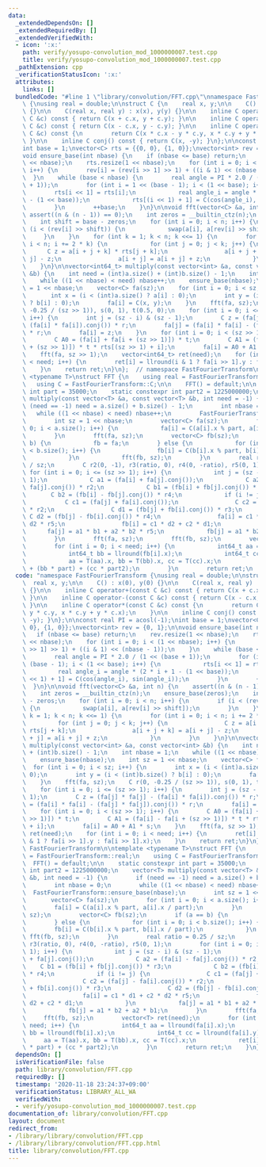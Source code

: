 ```yaml
---
data:
  _extendedDependsOn: []
  _extendedRequiredBy: []
  _extendedVerifiedWith:
  - icon: ':x:'
    path: verify/yosupo-convolution_mod_1000000007.test.cpp
    title: verify/yosupo-convolution_mod_1000000007.test.cpp
  _pathExtension: cpp
  _verificationStatusIcon: ':x:'
  attributes:
    links: []
  bundledCode: "#line 1 \"library/convolution/FFT.cpp\"\nnamespace FastFourierTransform\
    \ {\nusing real = double;\n\nstruct C {\n    real x, y;\n\n    C() : x(0), y(0)\
    \ {}\n\n    C(real x, real y) : x(x), y(y) {}\n\n    inline C operator+(const\
    \ C &c) const { return C(x + c.x, y + c.y); }\n\n    inline C operator-(const\
    \ C &c) const { return C(x - c.x, y - c.y); }\n\n    inline C operator*(const\
    \ C &c) const {\n        return C(x * c.x - y * c.y, x * c.y + y * c.x);\n   \
    \ }\n\n    inline C conj() const { return C(x, -y); }\n};\n\nconst real PI = acosl(-1);\n\
    int base = 1;\nvector<C> rts = {{0, 0}, {1, 0}};\nvector<int> rev = {0, 1};\n\n\
    void ensure_base(int nbase) {\n    if (nbase <= base) return;\n    rev.resize(1\
    \ << nbase);\n    rts.resize(1 << nbase);\n    for (int i = 0; i < (1 << nbase);\
    \ i++) {\n        rev[i] = (rev[i >> 1] >> 1) + ((i & 1) << (nbase - 1));\n  \
    \  }\n    while (base < nbase) {\n        real angle = PI * 2.0 / (1 << (base\
    \ + 1));\n        for (int i = 1 << (base - 1); i < (1 << base); i++) {\n    \
    \        rts[i << 1] = rts[i];\n            real angle_i = angle * (2 * i + 1\
    \ - (1 << base));\n            rts[(i << 1) + 1] = C(cos(angle_i), sin(angle_i));\n\
    \        }\n        ++base;\n    }\n}\n\nvoid fft(vector<C> &a, int n) {\n   \
    \ assert((n & (n - 1)) == 0);\n    int zeros = __builtin_ctz(n);\n    ensure_base(zeros);\n\
    \    int shift = base - zeros;\n    for (int i = 0; i < n; i++) {\n        if\
    \ (i < (rev[i] >> shift)) {\n            swap(a[i], a[rev[i] >> shift]);\n   \
    \     }\n    }\n    for (int k = 1; k < n; k <<= 1) {\n        for (int i = 0;\
    \ i < n; i += 2 * k) {\n            for (int j = 0; j < k; j++) {\n          \
    \      C z = a[i + j + k] * rts[j + k];\n                a[i + j + k] = a[i +\
    \ j] - z;\n                a[i + j] = a[i + j] + z;\n            }\n        }\n\
    \    }\n}\n\nvector<int64_t> multiply(const vector<int> &a, const vector<int>\
    \ &b) {\n    int need = (int)a.size() + (int)b.size() - 1;\n    int nbase = 1;\n\
    \    while ((1 << nbase) < need) nbase++;\n    ensure_base(nbase);\n    int sz\
    \ = 1 << nbase;\n    vector<C> fa(sz);\n    for (int i = 0; i < sz; i++) {\n \
    \       int x = (i < (int)a.size() ? a[i] : 0);\n        int y = (i < (int)b.size()\
    \ ? b[i] : 0);\n        fa[i] = C(x, y);\n    }\n    fft(fa, sz);\n    C r(0,\
    \ -0.25 / (sz >> 1)), s(0, 1), t(0.5, 0);\n    for (int i = 0; i <= (sz >> 1);\
    \ i++) {\n        int j = (sz - i) & (sz - 1);\n        C z = (fa[j] * fa[j] -\
    \ (fa[i] * fa[i]).conj()) * r;\n        fa[j] = (fa[i] * fa[i] - (fa[j] * fa[j]).conj())\
    \ * r;\n        fa[i] = z;\n    }\n    for (int i = 0; i < (sz >> 1); i++) {\n\
    \        C A0 = (fa[i] + fa[i + (sz >> 1)]) * t;\n        C A1 = (fa[i] - fa[i\
    \ + (sz >> 1)]) * t * rts[(sz >> 1) + i];\n        fa[i] = A0 + A1 * s;\n    }\n\
    \    fft(fa, sz >> 1);\n    vector<int64_t> ret(need);\n    for (int i = 0; i\
    \ < need; i++) {\n        ret[i] = llround(i & 1 ? fa[i >> 1].y : fa[i >> 1].x);\n\
    \    }\n    return ret;\n}\n};  // namespace FastFourierTransform\n\ntemplate\
    \ <typename T>\nstruct FFT {\n    using real = FastFourierTransform::real;\n \
    \   using C = FastFourierTransform::C;\n\n    FFT() = default;\n\n    static constexpr\
    \ int part = 35000;\n    static constexpr int part2 = 1225000000;\n    vector<T>\
    \ multiply(const vector<T> &a, const vector<T> &b, int need = -1) {\n        if\
    \ (need == -1) need = a.size() + b.size() - 1;\n        int nbase = 0;\n     \
    \   while ((1 << nbase) < need) nbase++;\n        FastFourierTransform::ensure_base(nbase);\n\
    \        int sz = 1 << nbase;\n        vector<C> fa(sz);\n        for (int i =\
    \ 0; i < a.size(); i++) {\n            fa[i] = C(a[i].x % part, a[i].x / part);\n\
    \        }\n        fft(fa, sz);\n        vector<C> fb(sz);\n        if (a ==\
    \ b) {\n            fb = fa;\n        } else {\n            for (int i = 0; i\
    \ < b.size(); i++) {\n                fb[i] = C(b[i].x % part, b[i].x / part);\n\
    \            }\n            fft(fb, sz);\n        }\n        real ratio = 0.25\
    \ / sz;\n        C r2(0, -1), r3(ratio, 0), r4(0, -ratio), r5(0, 1);\n       \
    \ for (int i = 0; i <= (sz >> 1); i++) {\n            int j = (sz - i) & (sz -\
    \ 1);\n            C a1 = (fa[i] + fa[j].conj());\n            C a2 = (fa[i] -\
    \ fa[j].conj()) * r2;\n            C b1 = (fb[i] + fb[j].conj()) * r3;\n     \
    \       C b2 = (fb[i] - fb[j].conj()) * r4;\n            if (i != j) {\n     \
    \           C c1 = (fa[j] + fa[i].conj());\n                C c2 = (fa[j] - fa[i].conj())\
    \ * r2;\n                C d1 = (fb[j] + fb[i].conj()) * r3;\n               \
    \ C d2 = (fb[j] - fb[i].conj()) * r4;\n                fa[i] = c1 * d1 + c2 *\
    \ d2 * r5;\n                fb[i] = c1 * d2 + c2 * d1;\n            }\n      \
    \      fa[j] = a1 * b1 + a2 * b2 * r5;\n            fb[j] = a1 * b2 + a2 * b1;\n\
    \        }\n        fft(fa, sz);\n        fft(fb, sz);\n        vector<T> ret(need);\n\
    \        for (int i = 0; i < need; i++) {\n            int64_t aa = llround(fa[i].x);\n\
    \            int64_t bb = llround(fb[i].x);\n            int64_t cc = llround(fa[i].y);\n\
    \            aa = T(aa).x, bb = T(bb).x, cc = T(cc).x;\n            ret[i] = aa\
    \ + (bb * part) + (cc * part2);\n        }\n        return ret;\n    }\n};\n"
  code: "namespace FastFourierTransform {\nusing real = double;\n\nstruct C {\n  \
    \  real x, y;\n\n    C() : x(0), y(0) {}\n\n    C(real x, real y) : x(x), y(y)\
    \ {}\n\n    inline C operator+(const C &c) const { return C(x + c.x, y + c.y);\
    \ }\n\n    inline C operator-(const C &c) const { return C(x - c.x, y - c.y);\
    \ }\n\n    inline C operator*(const C &c) const {\n        return C(x * c.x -\
    \ y * c.y, x * c.y + y * c.x);\n    }\n\n    inline C conj() const { return C(x,\
    \ -y); }\n};\n\nconst real PI = acosl(-1);\nint base = 1;\nvector<C> rts = {{0,\
    \ 0}, {1, 0}};\nvector<int> rev = {0, 1};\n\nvoid ensure_base(int nbase) {\n \
    \   if (nbase <= base) return;\n    rev.resize(1 << nbase);\n    rts.resize(1\
    \ << nbase);\n    for (int i = 0; i < (1 << nbase); i++) {\n        rev[i] = (rev[i\
    \ >> 1] >> 1) + ((i & 1) << (nbase - 1));\n    }\n    while (base < nbase) {\n\
    \        real angle = PI * 2.0 / (1 << (base + 1));\n        for (int i = 1 <<\
    \ (base - 1); i < (1 << base); i++) {\n            rts[i << 1] = rts[i];\n   \
    \         real angle_i = angle * (2 * i + 1 - (1 << base));\n            rts[(i\
    \ << 1) + 1] = C(cos(angle_i), sin(angle_i));\n        }\n        ++base;\n  \
    \  }\n}\n\nvoid fft(vector<C> &a, int n) {\n    assert((n & (n - 1)) == 0);\n\
    \    int zeros = __builtin_ctz(n);\n    ensure_base(zeros);\n    int shift = base\
    \ - zeros;\n    for (int i = 0; i < n; i++) {\n        if (i < (rev[i] >> shift))\
    \ {\n            swap(a[i], a[rev[i] >> shift]);\n        }\n    }\n    for (int\
    \ k = 1; k < n; k <<= 1) {\n        for (int i = 0; i < n; i += 2 * k) {\n   \
    \         for (int j = 0; j < k; j++) {\n                C z = a[i + j + k] *\
    \ rts[j + k];\n                a[i + j + k] = a[i + j] - z;\n                a[i\
    \ + j] = a[i + j] + z;\n            }\n        }\n    }\n}\n\nvector<int64_t>\
    \ multiply(const vector<int> &a, const vector<int> &b) {\n    int need = (int)a.size()\
    \ + (int)b.size() - 1;\n    int nbase = 1;\n    while ((1 << nbase) < need) nbase++;\n\
    \    ensure_base(nbase);\n    int sz = 1 << nbase;\n    vector<C> fa(sz);\n  \
    \  for (int i = 0; i < sz; i++) {\n        int x = (i < (int)a.size() ? a[i] :\
    \ 0);\n        int y = (i < (int)b.size() ? b[i] : 0);\n        fa[i] = C(x, y);\n\
    \    }\n    fft(fa, sz);\n    C r(0, -0.25 / (sz >> 1)), s(0, 1), t(0.5, 0);\n\
    \    for (int i = 0; i <= (sz >> 1); i++) {\n        int j = (sz - i) & (sz -\
    \ 1);\n        C z = (fa[j] * fa[j] - (fa[i] * fa[i]).conj()) * r;\n        fa[j]\
    \ = (fa[i] * fa[i] - (fa[j] * fa[j]).conj()) * r;\n        fa[i] = z;\n    }\n\
    \    for (int i = 0; i < (sz >> 1); i++) {\n        C A0 = (fa[i] + fa[i + (sz\
    \ >> 1)]) * t;\n        C A1 = (fa[i] - fa[i + (sz >> 1)]) * t * rts[(sz >> 1)\
    \ + i];\n        fa[i] = A0 + A1 * s;\n    }\n    fft(fa, sz >> 1);\n    vector<int64_t>\
    \ ret(need);\n    for (int i = 0; i < need; i++) {\n        ret[i] = llround(i\
    \ & 1 ? fa[i >> 1].y : fa[i >> 1].x);\n    }\n    return ret;\n}\n};  // namespace\
    \ FastFourierTransform\n\ntemplate <typename T>\nstruct FFT {\n    using real\
    \ = FastFourierTransform::real;\n    using C = FastFourierTransform::C;\n\n  \
    \  FFT() = default;\n\n    static constexpr int part = 35000;\n    static constexpr\
    \ int part2 = 1225000000;\n    vector<T> multiply(const vector<T> &a, const vector<T>\
    \ &b, int need = -1) {\n        if (need == -1) need = a.size() + b.size() - 1;\n\
    \        int nbase = 0;\n        while ((1 << nbase) < need) nbase++;\n      \
    \  FastFourierTransform::ensure_base(nbase);\n        int sz = 1 << nbase;\n \
    \       vector<C> fa(sz);\n        for (int i = 0; i < a.size(); i++) {\n    \
    \        fa[i] = C(a[i].x % part, a[i].x / part);\n        }\n        fft(fa,\
    \ sz);\n        vector<C> fb(sz);\n        if (a == b) {\n            fb = fa;\n\
    \        } else {\n            for (int i = 0; i < b.size(); i++) {\n        \
    \        fb[i] = C(b[i].x % part, b[i].x / part);\n            }\n           \
    \ fft(fb, sz);\n        }\n        real ratio = 0.25 / sz;\n        C r2(0, -1),\
    \ r3(ratio, 0), r4(0, -ratio), r5(0, 1);\n        for (int i = 0; i <= (sz >>\
    \ 1); i++) {\n            int j = (sz - i) & (sz - 1);\n            C a1 = (fa[i]\
    \ + fa[j].conj());\n            C a2 = (fa[i] - fa[j].conj()) * r2;\n        \
    \    C b1 = (fb[i] + fb[j].conj()) * r3;\n            C b2 = (fb[i] - fb[j].conj())\
    \ * r4;\n            if (i != j) {\n                C c1 = (fa[j] + fa[i].conj());\n\
    \                C c2 = (fa[j] - fa[i].conj()) * r2;\n                C d1 = (fb[j]\
    \ + fb[i].conj()) * r3;\n                C d2 = (fb[j] - fb[i].conj()) * r4;\n\
    \                fa[i] = c1 * d1 + c2 * d2 * r5;\n                fb[i] = c1 *\
    \ d2 + c2 * d1;\n            }\n            fa[j] = a1 * b1 + a2 * b2 * r5;\n\
    \            fb[j] = a1 * b2 + a2 * b1;\n        }\n        fft(fa, sz);\n   \
    \     fft(fb, sz);\n        vector<T> ret(need);\n        for (int i = 0; i <\
    \ need; i++) {\n            int64_t aa = llround(fa[i].x);\n            int64_t\
    \ bb = llround(fb[i].x);\n            int64_t cc = llround(fa[i].y);\n       \
    \     aa = T(aa).x, bb = T(bb).x, cc = T(cc).x;\n            ret[i] = aa + (bb\
    \ * part) + (cc * part2);\n        }\n        return ret;\n    }\n};\n"
  dependsOn: []
  isVerificationFile: false
  path: library/convolution/FFT.cpp
  requiredBy: []
  timestamp: '2020-11-18 23:24:37+09:00'
  verificationStatus: LIBRARY_ALL_WA
  verifiedWith:
  - verify/yosupo-convolution_mod_1000000007.test.cpp
documentation_of: library/convolution/FFT.cpp
layout: document
redirect_from:
- /library/library/convolution/FFT.cpp
- /library/library/convolution/FFT.cpp.html
title: library/convolution/FFT.cpp
---
```

